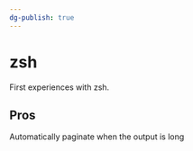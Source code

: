 ```yaml
---
dg-publish: true
---
```

# zsh

First experiences with zsh.

## Pros

Automatically paginate when the output is long